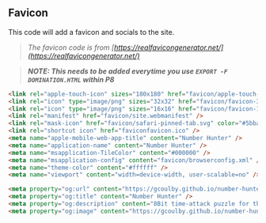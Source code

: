 ## Favicon

This code will add a favicon and socials to the site.

> _The favicon code is from [https://realfavicongenerator.net/](https://realfavicongenerator.net/)_

> **_NOTE: This needs to be added everytime you use `EXPORT -F DOMINATION.HTML` within P8_**

```html
<link rel="apple-touch-icon" sizes="180x180" href="favicon/apple-touch-icon.png" />
<link rel="icon" type="image/png" sizes="32x32" href="favicon/favicon-32x32.png" />
<link rel="icon" type="image/png" sizes="16x16" href="favicon/favicon-16x16.png" />
<link rel="manifest" href="favicon/site.webmanifest" />
<link rel="mask-icon" href="favicon/safari-pinned-tab.svg" color="#5bbad5" />
<link rel="shortcut icon" href="faviconfavicon.ico" />
<meta name="apple-mobile-web-app-title" content="Number Hunter" />
<meta name="application-name" content="Number Hunter" />
<meta name="msapplication-TileColor" content="#000000" />
<meta name="msapplication-config" content="favicon/browserconfig.xml" />
<meta name="theme-color" content="#ffffff" />
<meta name="viewport" content="width=device-width, user-scalable=no" />

<meta property="og:url" content="https://gcoulby.github.io/number-hunter-p8/" />
<meta property="og:title" content="Number Hunter" />
<meta property="og:description" content="8Bit time-attack puzzle for the PICO-8 fantasy console. Created by Graham Coulby." />
<meta property="og:image" content="https://gcoulby.github.io/number-hunter-p8/favicon/apple-touch-icon.png" />
```

